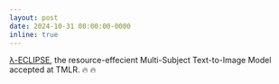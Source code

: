 ```yaml
---
layout: post
date: 2024-10-31 00:00:00-0000
inline: true
---
```


<u><a href="https://eclipse-t2i.github.io/Lambda-ECLIPSE/">&lambda;-ECLIPSE</a></u>, the resource-effecient Multi-Subject Text-to-Image Model accepted at TMLR. :fire: :fire:
